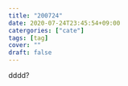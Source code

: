 ```yaml
---
title: "200724"
date: 2020-07-24T23:45:54+09:00
catergories: ["cate"]
tags: [tag]
cover: ""
draft: false
---
```

dddd?
